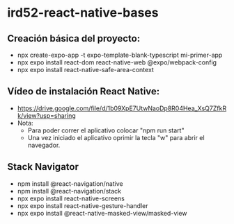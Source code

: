 # ird52-react-native-bases

## Creación básica del proyecto:
- npx create-expo-app -t expo-template-blank-typescript mi-primer-app
- npx expo install react-dom react-native-web @expo/webpack-config
- npx expo install react-native-safe-area-context

## Vídeo de instalación React Native:
- https://drive.google.com/file/d/1b09XpE7UtwNaoDp8R04Hea_XsQ7ZfkRk/view?usp=sharing
- Nota:
    - Para poder correr el aplicativo colocar "npm run start"
    - Una vez iniciado el aplicativo oprimir la tecla "w" para abrir el navegador.

## Stack Navigator
- npm install @react-navigation/native
- npm install @react-navigation/stack
- npx expo install react-native-screens
- npx expo install react-native-gesture-handler
- npx expo install @react-native-masked-view/masked-view
